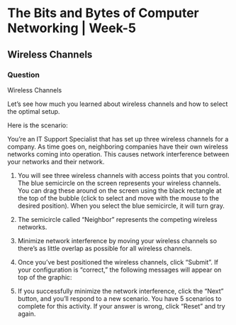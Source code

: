 # The Bits and Bytes of Computer Networking | Week-5

## Wireless Channels

### Question 

Wireless Channels

Let’s see how much you learned about wireless channels and how to select the optimal setup.

Here is the scenario: 

You’re an IT Support Specialist that has set up three wireless channels for a company. As time goes on, neighboring companies have their own wireless networks coming into operation. This causes network interference between your networks and their network.

1. You will see three wireless channels with access points that you control. The blue semicircle on the screen represents your wireless channels. You can drag these around on the screen using the black rectangle at the top of the bubble (click to select and move with the mouse to the desired position). When you select the blue semicircle, it will turn gray.

2. The semicircle called “Neighbor” represents the competing wireless networks.

3. Minimize network interference by moving your wireless channels so there’s as little overlap as possible for all wireless channels.

4. Once you’ve best positioned the wireless channels, click “Submit”. If your configuration is “correct,” the following messages will appear on top of the graphic:

5. If you successfully minimize the network interference, click the “Next” button, and you’ll respond to a new scenario. You have 5 scenarios to complete for this activity. If your answer is wrong, click “Reset” and try again. 
